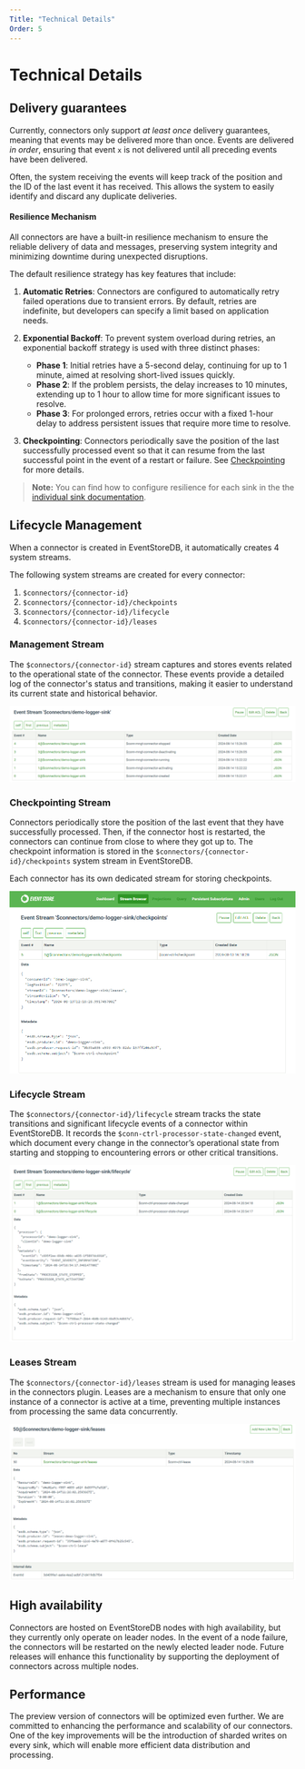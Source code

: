 ```yaml
---
Title: "Technical Details"
Order: 5
---
```


# Technical Details

## Delivery guarantees

Currently, connectors only support _at least once_ delivery guarantees, meaning
that events may be delivered more than once. Events are delivered _in order_,
ensuring that event `x` is not delivered until all preceding events have been
delivered.

Often, the system receiving the events will keep track of the position and the
ID of the last event it has received. This allows the system to easily identify
and discard any duplicate deliveries.

#### Resilience Mechanism

All connectors are have a built-in resilience mechanism to ensure the reliable
delivery of data and messages, preserving system integrity and minimizing
downtime during unexpected disruptions.

The default resilience strategy has key features that include:

1. **Automatic Retries**: Connectors are configured to automatically retry
   failed operations due to transient errors. By default, retries are indefinite,
   but developers can specify a limit based on application needs.

2. **Exponential Backoff**: To prevent system overload during retries, an
   exponential backoff strategy is used with three distinct phases:

   - **Phase 1**: Initial retries have a 5-second delay, continuing for up to 1
     minute, aimed at resolving short-lived issues quickly.
   - **Phase 2**: If the problem persists, the delay increases to 10 minutes,
     extending up to 1 hour to allow time for more significant issues to resolve.
   - **Phase 3**: For prolonged errors, retries occur with a fixed 1-hour delay
     to address persistent issues that require more time to resolve.

3. **Checkpointing**: Connectors periodically save the position of the last
   successfully processed event so that it can resume from the last successful
   point in the event of a restart or failure. See [Checkpointing](#checkpointing-stream)
   for more details.

> **Note:** You can find how to configure resilience for each sink in the
> the [individual sink documentation](./sinks.md#built-in-sinks).

## Lifecycle Management

When a connector is created in EventStoreDB, it automatically creates 4 system streams.

The following system streams are created for every connector:

1. `$connectors/{connector-id}`
2. `$connectors/{connector-id}/checkpoints`
3. `$connectors/{connector-id}/lifecycle`
4. `$connectors/{connector-id}/leases`

### Management Stream

The `$connectors/{connector-id}` stream captures and stores events related to
the operational state of the connector. These events provide a detailed log of
the connector's status and transitions, making it easier to understand its
current state and historical behavior.

![Connector Management](./images/connectors-management.png)

### Checkpointing Stream

Connectors periodically store the position of the last event that they have
successfully processed. Then, if the connector host is restarted, the connectors
can continue from close to where they got up to. The checkpoint information is
stored in the `$connectors/{connector-id}/checkpoints` system stream in
EventStoreDB.

Each connector has its own dedicated stream for storing checkpoints.

![Connector Checkpoint](./images/connector-checkpoint-stream.png)

### Lifecycle Stream

The `$connectors/{connector-id}/lifecycle` stream tracks the state transitions
and significant lifecycle events of a connector within EventStoreDB. It records
the `$conn-ctrl-processor-state-changed` event, which document every change
in the connector’s operational state from starting and stopping to encountering
errors or other critical transitions.

![Connector Lifecycle](./images/connectors-lifecycle.png)

### Leases Stream

The `$connectors/{connector-id}/leases` stream is used for managing leases in
the connectors plugin. Leases are a mechanism to ensure that only one instance
of a connector is active at a time, preventing multiple instances from
processing the same data concurrently. 

![Connector Leases](./images/connectors-leases.png)

## High availability

Connectors are hosted on EventStoreDB nodes with high availability, but they
currently only operate on leader nodes. In the event of a node failure, the
connectors will be restarted on the newly elected leader node. Future releases
will enhance this functionality by supporting the deployment of
connectors across multiple nodes.

## Performance

The preview version of connectors will be optimized even further. We are
committed to enhancing the performance and scalability of our connectors. One of
the key improvements will be the introduction of sharded writes on every sink,
which will enable more efficient data distribution and processing.

